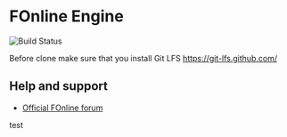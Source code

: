 # FOnline Engine

![Build Status](https://ci.fonline.ru/buildStatus/icon?job=fonline/master)

Before clone make sure that you install Git LFS
https://git-lfs.github.com/

## Help and support
- [Official FOnline forum](https://fonline.ru/)

test
